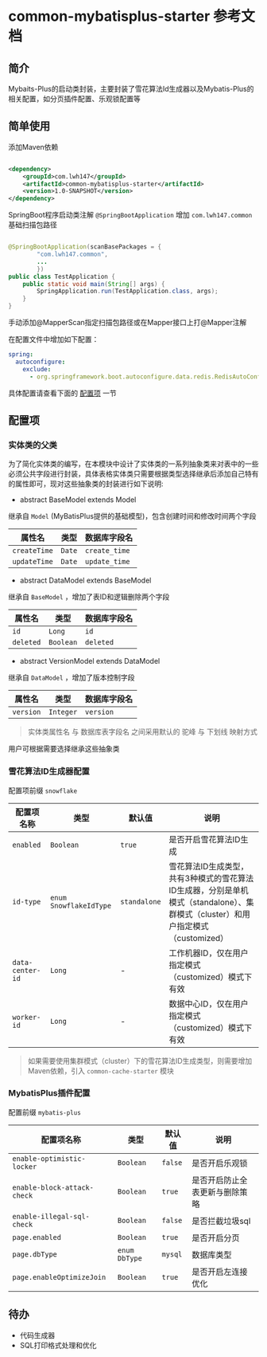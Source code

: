 # common-mybatisplus-starter 参考文档

## 简介

Mybaits-Plus的启动类封装，主要封装了雪花算法Id生成器以及Mybatis-Plus的相关配置，如分页插件配置、乐观锁配置等

## 简单使用

添加Maven依赖

```xml

<dependency>
    <groupId>com.lwh147</groupId>
    <artifactId>common-mybatisplus-starter</artifactId>
    <version>1.0-SNAPSHOT</version>
</dependency>
```

SpringBoot程序启动类注解 `@SpringBootApplication` 增加 `com.lwh147.common` 基础扫描包路径

```java

@SpringBootApplication(scanBasePackages = {
        "com.lwh147.common",
        ...
        })
public class TestApplication {
    public static void main(String[] args) {
        SpringApplication.run(TestApplication.class, args);
    }
}
```

手动添加@MapperScan指定扫描包路径或在Mapper接口上打@Mapper注解

在配置文件中增加如下配置：

```yml
spring:
  autoconfigure:
    exclude:
      - org.springframework.boot.autoconfigure.data.redis.RedisAutoConfiguration
```

具体配置请查看下面的 [配置项](#peizhixiang) 一节

<div id="peizhixiang"/>

## 配置项

### 实体类的父类

为了简化实体类的编写，在本模块中设计了实体类的一系列抽象类来对表中的一些必须公共字段进行封装，具体表格实体类只需要根据类型选择继承后添加自己特有的属性即可，现对这些抽象类的封装进行如下说明:

* abstract BaseModel extends Model

继承自 `Model` (MyBatisPlus提供的基础模型)，包含创建时间和修改时间两个字段

| 属性名 | 类型 | 数据库字段名 |
|-------|-------|-------|
| `createTime` | `Date` | `create_time` |
| `updateTime` | `Date` | `update_time` |

* abstract DataModel extends BaseModel

继承自 `BaseModel` ，增加了表ID和逻辑删除两个字段

| 属性名 | 类型 | 数据库字段名 |
|-------|-------|-------|
| `id` | `Long` | `id` |
| `deleted` | `Boolean` | `deleted` |

* abstract VersionModel extends DataModel

继承自 `DataModel` ，增加了版本控制字段

| 属性名 | 类型 | 数据库字段名 |
|-------|-------|-------|
| `version` | `Integer` | `version` |

> 实体类属性名 与 数据库表字段名 之间采用默认的 驼峰 与 下划线 映射方式

用户可根据需要选择继承这些抽象类

### 雪花算法ID生成器配置

配置项前缀 `snowflake`

| 配置项名称 | 类型 | 默认值 | 说明 |
|-------|-------|-------|-------|
| `enabled` | `Boolean` | `true` | 是否开启雪花算法ID生成 |
| `id-type` | `enum SnowflakeIdType` | `standalone` | 雪花算法ID生成类型，共有3种模式的雪花算法ID生成器，分别是单机模式（standalone）、集群模式（cluster）和用户指定模式（customized） |
| `data-center-id` | `Long` | - | 工作机器ID，仅在用户指定模式（customized）模式下有效 |
| `worker-id` | `Long` | - | 数据中心ID，仅在用户指定模式（customized）模式下有效 |

> 如果需要使用集群模式（cluster）下的雪花算法ID生成类型，则需要增加Maven依赖，引入 `common-cache-starter` 模块

### MybatisPlus插件配置

配置前缀 `mybatis-plus`

| 配置项名称 | 类型 | 默认值 | 说明 |
|-------|-------|-------|-------|
| `enable-optimistic-locker` | `Boolean` | `false` | 是否开启乐观锁 |
| `enable-block-attack-check` | `Boolean` | `true` | 是否开启防止全表更新与删除策略 |
| `enable-illegal-sql-check` | `Boolean` | `false` | 是否拦截垃圾sql |
| `page.enabled` | `Boolean` | `true` | 是否开启分页 |
| `page.dbType` | `enum DbType` | `mysql` | 数据库类型 |
| `page.enableOptimizeJoin` | `Boolean` | `true` | 是否开启左连接优化 |

## 待办

* 代码生成器
* SQL打印格式处理和优化